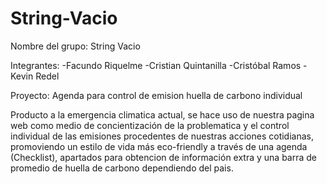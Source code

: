 # String-Vacio


Nombre del grupo: String Vacio

Integrantes: 
-Facundo Riquelme
-Cristian Quintanilla
-Cristóbal Ramos
-Kevin Redel

Proyecto: Agenda para control de emision huella de carbono individual

Producto a la emergencia climatica actual, se hace uso de nuestra pagina web como medio de concientización de la problematica y el control individual de las emisiones procedentes de nuestras acciones cotidianas, promoviendo un estilo de vida más eco-friendly a través de una agenda (Checklist), apartados para obtencion de información extra y una barra de promedio de huella de carbono dependiendo del pais. 
